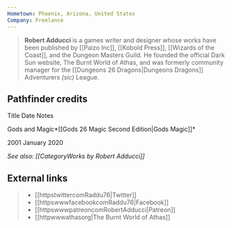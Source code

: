 ```yaml
---
Hometown: Phoenix, Arizona, United States
Company: Freelance
---
```


> **Robert Adducci** is a games writer and designer whose works have been published by [[Paizo Inc]], [[Kobold Press]], [[Wizards of the Coast]], and the Dungeon Masters Guild. He founded the official Dark Sun website, The Burnt World of Athas, and was formerly community manager for the [[Dungeons 26 Dragons|Dungeons  Dragons]] Adventurers *(sic)* League.


## Pathfinder credits



Title
Date
Notes


Gods and Magic*[[Gods 26 Magic Second Edition|Gods  Magic]]*

2001 January 2020




*See also: [[CategoryWorks by Robert Adducci]]*



## External links

> - [[httpstwittercomRaddu76|Twitter]]
> - [[httpswwwfacebookcomRaddu76|Facebook]]
> - [[httpswwwpatreoncomRobertAdducci|Patreon]]
> - [[httpwwwathasorg|The Burnt World of Athas]]





